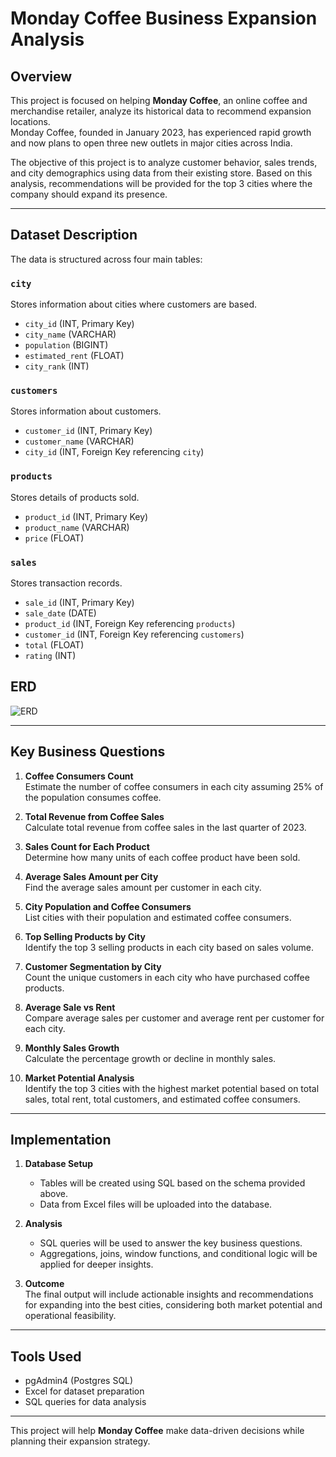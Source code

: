 # Monday Coffee Business Expansion Analysis

## Overview
This project is focused on helping **Monday Coffee**, an online coffee and merchandise retailer, analyze its historical data to recommend expansion locations.  
Monday Coffee, founded in January 2023, has experienced rapid growth and now plans to open three new outlets in major cities across India.  

The objective of this project is to analyze customer behavior, sales trends, and city demographics using data from their existing store. Based on this analysis, recommendations will be provided for the top 3 cities where the company should expand its presence.

---

## Dataset Description

The data is structured across four main tables:

### `city`
Stores information about cities where customers are based.
- `city_id` (INT, Primary Key)
- `city_name` (VARCHAR)
- `population` (BIGINT)
- `estimated_rent` (FLOAT)
- `city_rank` (INT)

### `customers`
Stores information about customers.
- `customer_id` (INT, Primary Key)
- `customer_name` (VARCHAR)
- `city_id` (INT, Foreign Key referencing `city`)

### `products`
Stores details of products sold.
- `product_id` (INT, Primary Key)
- `product_name` (VARCHAR)
- `price` (FLOAT)

### `sales`
Stores transaction records.
- `sale_id` (INT, Primary Key)
- `sale_date` (DATE)
- `product_id` (INT, Foreign Key referencing `products`)
- `customer_id` (INT, Foreign Key referencing `customers`)
- `total` (FLOAT)
- `rating` (INT)

## ERD
![ERD](https://github.com/user-attachments/assets/9fc14cc5-af90-40a9-9259-77f15ca998b6)

---

## Key Business Questions

1. **Coffee Consumers Count**  
   Estimate the number of coffee consumers in each city assuming 25% of the population consumes coffee.

2. **Total Revenue from Coffee Sales**  
   Calculate total revenue from coffee sales in the last quarter of 2023.

3. **Sales Count for Each Product**  
   Determine how many units of each coffee product have been sold.

4. **Average Sales Amount per City**  
   Find the average sales amount per customer in each city.

5. **City Population and Coffee Consumers**  
   List cities with their population and estimated coffee consumers.

6. **Top Selling Products by City**  
   Identify the top 3 selling products in each city based on sales volume.

7. **Customer Segmentation by City**  
   Count the unique customers in each city who have purchased coffee products.

8. **Average Sale vs Rent**  
   Compare average sales per customer and average rent per customer for each city.

9. **Monthly Sales Growth**  
   Calculate the percentage growth or decline in monthly sales.

10. **Market Potential Analysis**  
   Identify the top 3 cities with the highest market potential based on total sales, total rent, total customers, and estimated coffee consumers.

---

## Implementation

1. **Database Setup**  
   - Tables will be created using SQL based on the schema provided above.
   - Data from Excel files will be uploaded into the database.

2. **Analysis**  
   - SQL queries will be used to answer the key business questions.
   - Aggregations, joins, window functions, and conditional logic will be applied for deeper insights.

3. **Outcome**  
   The final output will include actionable insights and recommendations for expanding into the best cities, considering both market potential and operational feasibility.

---

## Tools Used
- pgAdmin4 (Postgres SQL)
- Excel for dataset preparation
- SQL queries for data analysis

---

This project will help **Monday Coffee** make data-driven decisions while planning their expansion strategy.
